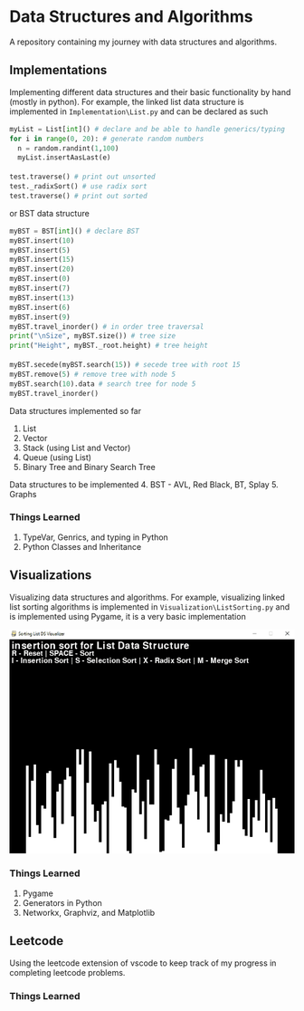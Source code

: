 # Data Structures and Algorithms
A repository containing my journey with data structures and algorithms.

## Implementations
Implementing different data structures and their basic functionality by hand (mostly in python). For example, the linked list data structure is implemented in `Implementation\List.py` and can be declared as such

```python
myList = List[int]() # declare and be able to handle generics/typing
for i in range(0, 20): # generate random numbers
  n = random.randint(1,100)
  myList.insertAasLast(e)

test.traverse() # print out unsorted
test._radixSort() # use radix sort
test.traverse() # print out sorted
```

or BST data structure

```python
myBST = BST[int]() # declare BST
myBST.insert(10)
myBST.insert(5)
myBST.insert(15)
myBST.insert(20)
myBST.insert(0)
myBST.insert(7)
myBST.insert(13)
myBST.insert(6)
myBST.insert(9)
myBST.travel_inorder() # in order tree traversal
print("\nSize", myBST.size()) # tree size
print("Height", myBST._root.height) # tree height

myBST.secede(myBST.search(15)) # secede tree with root 15
myBST.remove(5) # remove tree with node 5
myBST.search(10).data # search tree for node 5
myBST.travel_inorder()
```

Data structures implemented so far
1. List
2. Vector
3. Stack (using List and Vector)
4. Queue (using List)
3. Binary Tree and Binary Search Tree

Data structures to be implemented
4. BST - AVL, Red Black, BT, Splay
5. Graphs

### Things Learned
1. TypeVar, Genrics, and typing in Python 
2. Python Classes and Inheritance

## Visualizations
Visualizing data structures and algorithms. For example, visualizing linked list sorting algorithms is implemented in `Visualization\ListSorting.py` and is implemented using Pygame, it is a very basic implementation

![ListSorting](/Images/ListSorting.gif)

### Things Learned
1. Pygame 
2. Generators in Python
3. Networkx, Graphviz, and Matplotlib

## Leetcode
Using the leetcode extension of vscode to keep track of my progress in completing leetcode problems.

### Things Learned